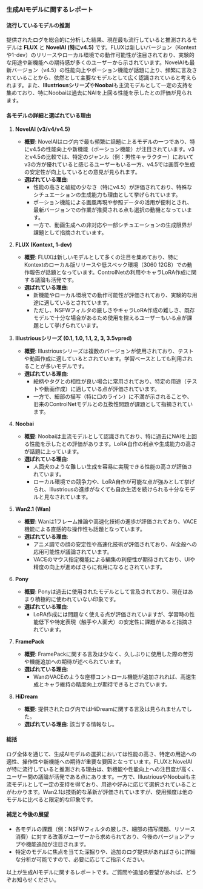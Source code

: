 ### 生成AIモデルに関するレポート

#### 流行しているモデルの推測
提供されたログを総合的に分析した結果、現在最も流行していると推測されるモデルは **FLUX** と **NovelAI (特にv4.5)** です。FLUXは新しいバージョン（Kontextや1-dev）のリリースやローカル環境での動作可能性が注目されており、実験的な用途や新機能への期待感が多くのユーザーから示されています。NovelAIも最新バージョン（v4.5）の性能向上やポーション機能が話題に上り、頻繁に言及されていることから、依然として主要なモデルとして広く認識されていると考えられます。また、**Illustriousシリーズ**や**Noobai**も主流モデルとして一定の支持を集めており、特にNoobaiは過去にNAIを上回る性能を示したとの評価が見られます。

#### 各モデルの詳細と選ばれている理由

1. **NovelAI (v3/v4/v4.5)**
   - **概要**: NovelAIはログ内で最も頻繁に話題に上るモデルの一つであり、特にv4.5の性能向上や新機能（ポーション機能）が注目されています。v3とv4.5の比較では、特定のジャンル（例：男性キャラクター）においてv3の方が優れていると感じるユーザーもいる一方、v4.5では画質や生成の安定性が向上しているとの意見が見られます。
   - **選ばれている理由**: 
     - 性能の高さと破綻の少なさ（特にv4.5）が評価されており、特殊なシチュエーションの生成能力も理由として挙げられています。
     - ポーション機能による画風再現や参照データの活用が便利とされ、最新バージョンでの作業が推奨される点も選択の動機となっています。
     - 一方で、動画生成への非対応や一部シチュエーションの生成限界が課題として指摘されています。

2. **FLUX (Kontext, 1-dev)**
   - **概要**: FLUXは新しいモデルとして多くの注目を集めており、特にKontextのローカル版リリースや低スペック環境（3060 12GB）での動作報告が話題となっています。ControlNetの利用やキャラLoRA作成に関する議論も活発です。
   - **選ばれている理由**:
     - 新機能やローカル環境での動作可能性が評価されており、実験的な用途に適しているとされています。
     - ただし、NSFWフィルタの厳しさやキャラLoRA作成の難しさ、既存モデルで十分な場合があるため使用を控えるユーザーもいる点が課題として挙げられています。

3. **Illustriousシリーズ (0.1, 1.0, 1.1, 2, 3, 3.5vpred)**
   - **概要**: Illustriousシリーズは複数のバージョンが使用されており、テストや動画作成に適しているとされています。学習ベースとしても利用されることが多いモデルです。
   - **選ばれている理由**:
     - 絵柄やタグとの相性が良い場合に常用されており、特定の用途（テストや動画作成）に適している点が評価されています。
     - 一方で、細部の描写（特に口のライン）に不満が示されることや、旧来のControlNetモデルとの互換性問題が課題として指摘されています。

4. **Noobai**
   - **概要**: Noobaiは主流モデルとして認識されており、特に過去にNAIを上回る性能を示したとの評価があります。LoRA自作の利点や生成能力の高さが話題に上っています。
   - **選ばれている理由**:
     - 人面犬のような難しい生成を容易に実現できる性能の高さが評価されています。
     - ローカル環境での競争力や、LoRA自作が可能な点が強みとして挙げられ、Illustriousの進捗がなくても自炊生活を続けられる十分なモデルと見なされています。

5. **Wan2.1 (Wan)**
   - **概要**: Wanは1フレーム推論や高速化技術の進歩が評価されており、VACE機能による直感的な操作性も話題となっています。
   - **選ばれている理由**:
     - アニメ調での顔の安定性や高速化技術が評価されており、AI全般への応用可能性が議論されています。
     - VACEのマウス指定機能による編集の利便性が期待されており、UIや精度の向上が進めばさらに有用になるとされています。

6. **Pony**
   - **概要**: Ponyは過去に使用されたモデルとして言及されており、現在はあまり積極的に使われていない印象です。
   - **選ばれている理由**:
     - LoRA作成には問題なく使える点が評価されていますが、学習時の性能低下や特定表現（触手や人面犬）の安定性に課題があると指摘されています。

7. **FramePack**
   - **概要**: FramePackに関する言及は少なく、久しぶりに使用した際の苦労や機能追加への期待が述べられています。
   - **選ばれている理由**:
     - WanのVACEのような座標コントロール機能が追加されれば、高速生成とキャラ維持の精度向上が期待できるとされています。

8. **HiDream**
   - **概要**: 提供されたログ内ではHiDreamに関する言及は見られませんでした。
   - **選ばれている理由**: 該当する情報なし。

#### 総括
ログ全体を通じて、生成AIモデルの選択においては性能の高さ、特定の用途への適性、操作性や新機能への期待が重要な要因となっています。FLUXとNovelAIが特に流行していると推測される理由は、新機能や性能向上への注目度が高く、ユーザー間の議論が活発である点にあります。一方で、IllustriousやNoobaiも主流モデルとして一定の支持を得ており、用途や好みに応じて選択されていることがわかります。Wan2.1は技術的な革新が評価されていますが、使用頻度は他のモデルに比べると限定的な印象です。

#### 補足と今後の展望
- 各モデルの課題（例：NSFWフィルタの厳しさ、細部の描写問題、リソース消費）に対する改善がユーザーから求められており、今後のバージョンアップや機能追加が注目されます。
- 特定のモデルに焦点を当てた深掘りや、追加のログ提供があればさらに詳細な分析が可能ですので、必要に応じてご指示ください。

以上が生成AIモデルに関するレポートです。ご質問や追加の要望があれば、どうぞお知らせください。